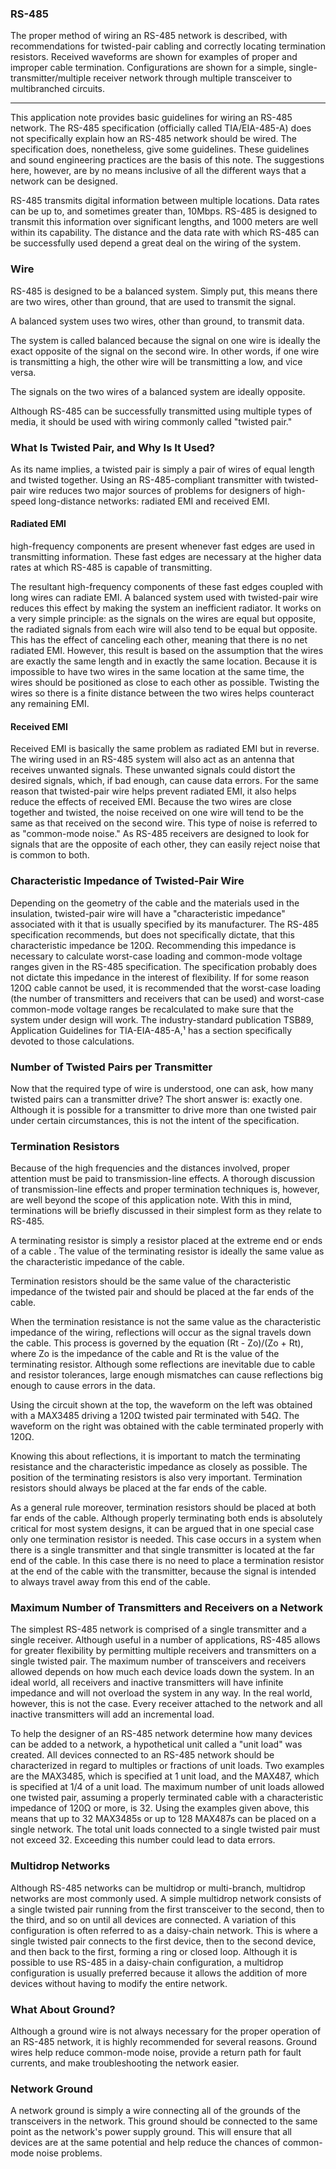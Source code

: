 
### RS-485

The proper method of wiring an RS-485 network is described, with recommendations for twisted-pair cabling and correctly locating termination resistors. 
Received waveforms are shown for examples of proper and improper cable termination. Configurations are shown for a simple, single-transmitter/multiple receiver network through multiple transceiver to multibranched circuits.

---

This application note provides basic guidelines for wiring an RS-485 network. The RS-485 specification (officially called TIA/EIA-485-A) does not specifically explain how an RS-485 network should be wired. 
The specification does, nonetheless, give some guidelines. These guidelines and sound engineering practices are the basis of this note. 
The suggestions here, however, are by no means inclusive of all the different ways that a network can be designed.

RS-485 transmits digital information between multiple locations. Data rates can be up to, and sometimes greater than, 10Mbps. 
RS-485 is designed to transmit this information over significant lengths, and 1000 meters are well within its capability. 
The distance and the data rate with which RS-485 can be successfully used depend a great deal on the wiring of the system.

### Wire

RS-485 is designed to be a balanced system. Simply put, this means there are two wires, other than ground, that are used to transmit the signal.

 A balanced system uses two wires, other than ground, to transmit data.

The system is called balanced because the signal on one wire is ideally the exact opposite of the signal on the second wire. 
In other words, if one wire is transmitting a high, the other wire will be transmitting a low, and vice versa. 

 The signals on the two wires of a balanced system are ideally opposite.

Although RS-485 can be successfully transmitted using multiple types of media, it should be used with wiring commonly called "twisted pair."

### What Is Twisted Pair, and Why Is It Used?

As its name implies, a twisted pair is simply a pair of wires of equal length and twisted together. 
Using an RS-485-compliant transmitter with twisted-pair wire reduces two major sources of problems for designers of high-speed long-distance networks: radiated EMI and received EMI.

#### Radiated EMI

high-frequency components are present whenever fast edges are used in transmitting information. These fast edges are necessary at the higher data rates at which RS-485 is capable of transmitting.


The resultant high-frequency components of these fast edges coupled with long wires can radiate EMI. A balanced system used with twisted-pair wire reduces this effect by making the system an inefficient radiator. 
It works on a very simple principle: as the signals on the wires are equal but opposite, the radiated signals from each wire will also tend to be equal but opposite. 
This has the effect of canceling each other, meaning that there is no net radiated EMI. However, this result is based on the assumption that the wires are exactly the same length and in exactly the same location. 
Because it is impossible to have two wires in the same location at the same time, the wires should be positioned as close to each other as possible. 
Twisting the wires so there is a finite distance between the two wires helps counteract any remaining EMI.

#### Received EMI

Received EMI is basically the same problem as radiated EMI but in reverse. The wiring used in an RS-485 system will also act as an antenna that receives unwanted signals. 
These unwanted signals could distort the desired signals, which, if bad enough, can cause data errors. For the same reason that twisted-pair wire helps prevent radiated EMI, it also helps reduce the effects of received EMI.
Because the two wires are close together and twisted, the noise received on one wire will tend to be the same as that received on the second wire. This type of noise is referred to as "common-mode noise." 
As RS-485 receivers are designed to look for signals that are the opposite of each other, they can easily reject noise that is common to both.

### Characteristic Impedance of Twisted-Pair Wire

Depending on the geometry of the cable and the materials used in the insulation, twisted-pair wire will have a "characteristic impedance" associated with it that is usually specified by its manufacturer.
The RS-485 specification recommends, but does not specifically dictate, that this characteristic impedance be 120Ω. 
Recommending this impedance is necessary to calculate worst-case loading and common-mode voltage ranges given in the RS-485 specification. The specification probably does not dictate this impedance in the interest of flexibility. 
If for some reason 120Ω cable cannot be used, it is recommended that the worst-case loading (the number of transmitters and receivers that can be used) 
and worst-case common-mode voltage ranges be recalculated to make sure that the system under design will work. 
The industry-standard publication TSB89, Application Guidelines for TIA-EIA-485-A,¹ has a section specifically devoted to those calculations.

### Number of Twisted Pairs per Transmitter

Now that the required type of wire is understood, one can ask, how many twisted pairs can a transmitter drive? The short answer is: exactly one. 
Although it is possible for a transmitter to drive more than one twisted pair under certain circumstances, this is not the intent of the specification.

### Termination Resistors

Because of the high frequencies and the distances involved, proper attention must be paid to transmission-line effects. 
A thorough discussion of transmission-line effects and proper termination techniques is, however, are well beyond the scope of this application note. 
With this in mind, terminations will be briefly discussed in their simplest form as they relate to RS-485.

A terminating resistor is simply a resistor placed at the extreme end or ends of a cable . The value of the terminating resistor is ideally the same value as the characteristic impedance of the cable.

 Termination resistors should be the same value of the characteristic impedance of the twisted pair and should be placed at the far ends of the cable.

When the termination resistance is not the same value as the characteristic impedance of the wiring, reflections will occur as the signal travels down the cable. 
This process is governed by the equation (Rt - Zo)/(Zo + Rt), where Zo is the impedance of the cable and Rt is the value of the terminating resistor. 
Although some reflections are inevitable due to cable and resistor tolerances, large enough mismatches can cause reflections big enough to cause errors in the data. 

Using the circuit shown at the top, the waveform on the left was obtained with a MAX3485 driving a 120Ω twisted pair terminated with 54Ω. 
The waveform on the right was obtained with the cable terminated properly with 120Ω.

Knowing this about reflections, it is important to match the terminating resistance and the characteristic impedance as closely as possible. 
The position of the terminating resistors is also very important. Termination resistors should always be placed at the far ends of the cable.

As a general rule moreover, termination resistors should be placed at both far ends of the cable. 
Although properly terminating both ends is absolutely critical for most system designs, it can be argued that in one special case only one termination resistor is needed. 
This case occurs in a system when there is a single transmitter and that single transmitter is located at the far end of the cable. 
In this case there is no need to place a termination resistor at the end of the cable with the transmitter, because the signal is intended to always travel away from this end of the cable.

### Maximum Number of Transmitters and Receivers on a Network

The simplest RS-485 network is comprised of a single transmitter and a single receiver. 
Although useful in a number of applications, RS-485 allows for greater flexibility by permitting multiple receivers and transmitters on a single twisted pair.
The maximum number of transceivers and receivers allowed depends on how much each device loads down the system. 
In an ideal world, all receivers and inactive transmitters will have infinite impedance and will not overload the system in any way. In the real world, however, this is not the case. 
Every receiver attached to the network and all inactive transmitters will add an incremental load.

To help the designer of an RS-485 network determine how many devices can be added to a network, a hypothetical unit called a "unit load" was created. 
All devices connected to an RS-485 network should be characterized in regard to multiples or fractions of unit loads.
Two examples are the MAX3485, which is specified at 1 unit load, and the MAX487, which is specified at 1/4 of a unit load. 
The maximum number of unit loads allowed one twisted pair, assuming a properly terminated cable with a characteristic impedance of 120Ω or more, is 32. 
Using the examples given above, this means that up to 32 MAX3485s or up to 128 MAX487s can be placed on a single network. The total unit loads connected to a single twisted pair must not exceed 32.
Exceeding this number could lead to data errors.

### Multidrop Networks

Although RS-485 networks can be multidrop or multi-branch, multidrop networks are most commonly used. 
A simple multidrop network consists of a single twisted pair running from the first transceiver to the second, then to the third, and so on until all devices are connected. 
A variation of this configuration is often referred to as a daisy-chain network. This is where a single twisted pair connects to the first device, then to the second device, and then back to the first, forming a ring or closed loop. 
Although it is possible to use RS-485 in a daisy-chain configuration, a multidrop configuration is usually preferred because it allows the addition of more devices without having to modify the entire network.

### What About Ground?

Although a ground wire is not always necessary for the proper operation of an RS-485 network, it is highly recommended for several reasons. 
Ground wires help reduce common-mode noise, provide a return path for fault currents, and make troubleshooting the network easier.

### Network Ground

A network ground is simply a wire connecting all of the grounds of the transceivers in the network. This ground should be connected to the same point as the network's power supply ground. 
This will ensure that all devices are at the same potential and help reduce the chances of common-mode noise problems.
